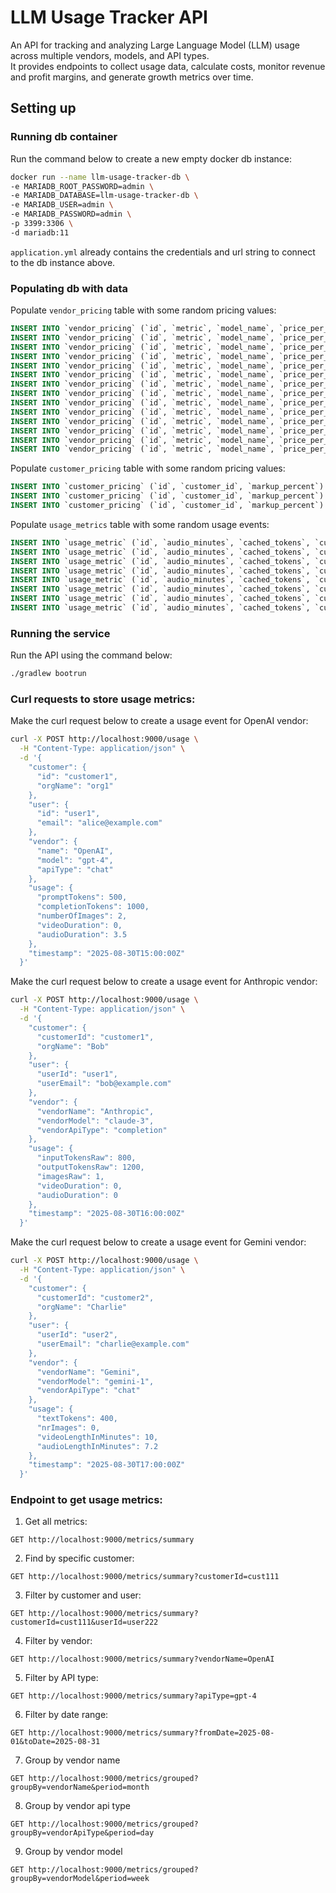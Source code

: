 # LLM Usage Tracker API

An API for tracking and analyzing Large Language Model (LLM) usage across multiple vendors, models, and API types.  
It provides endpoints to collect usage data, calculate costs, monitor revenue and profit margins, and generate growth metrics over time.

## Setting up

### Running db container

Run the command below to create a new empty docker db instance:

```bash
docker run --name llm-usage-tracker-db \
-e MARIADB_ROOT_PASSWORD=admin \
-e MARIADB_DATABASE=llm-usage-tracker-db \
-e MARIADB_USER=admin \
-e MARIADB_PASSWORD=admin \
-p 3399:3306 \
-d mariadb:11
```

`application.yml` already contains the credentials and url string to connect to the db instance above.

### Populating db with data

Populate `vendor_pricing` table with some random pricing values:

```sql
INSERT INTO `vendor_pricing` (`id`, `metric`, `model_name`, `price_per_unit`, `vendor_name`) VALUES (1, 'input_tokens', 'gpt-4', 0.05, 'OpenAI');
INSERT INTO `vendor_pricing` (`id`, `metric`, `model_name`, `price_per_unit`, `vendor_name`) VALUES (2, 'output_tokens', 'gpt-4', 0.10, 'OpenAI');
INSERT INTO `vendor_pricing` (`id`, `metric`, `model_name`, `price_per_unit`, `vendor_name`) VALUES (3, 'images', 'dall-e', 0.02, 'OpenAI');
INSERT INTO `vendor_pricing` (`id`, `metric`, `model_name`, `price_per_unit`, `vendor_name`) VALUES (4, 'audio_minutes', 'whisper', 0.01, 'OpenAI');
INSERT INTO `vendor_pricing` (`id`, `metric`, `model_name`, `price_per_unit`, `vendor_name`) VALUES (5, 'video_minutes', 'gpt-4', 0.50, 'OpenAI');
INSERT INTO `vendor_pricing` (`id`, `metric`, `model_name`, `price_per_unit`, `vendor_name`) VALUES (6, 'input_tokens', 'claude-v1', 0.03, 'Anthropic');
INSERT INTO `vendor_pricing` (`id`, `metric`, `model_name`, `price_per_unit`, `vendor_name`) VALUES (7, 'output_tokens', 'claude-v1', 0.03, 'Anthropic');
INSERT INTO `vendor_pricing` (`id`, `metric`, `model_name`, `price_per_unit`, `vendor_name`) VALUES (8, 'images', 'claude-image', 0.03, 'Anthropic');
INSERT INTO `vendor_pricing` (`id`, `metric`, `model_name`, `price_per_unit`, `vendor_name`) VALUES (9, 'audio_minutes', 'claude-audio', 0.20, 'Anthropic');
INSERT INTO `vendor_pricing` (`id`, `metric`, `model_name`, `price_per_unit`, `vendor_name`) VALUES (10, 'video_minutes', 'claude-video', 0.02, 'Anthropic');
INSERT INTO `vendor_pricing` (`id`, `metric`, `model_name`, `price_per_unit`, `vendor_name`) VALUES (11, 'input_tokens', 'gemini-1', 0.04, 'Gemini');
INSERT INTO `vendor_pricing` (`id`, `metric`, `model_name`, `price_per_unit`, `vendor_name`) VALUES (12, 'images', 'gemini-1', 0.03, 'Gemini');
INSERT INTO `vendor_pricing` (`id`, `metric`, `model_name`, `price_per_unit`, `vendor_name`) VALUES (13, 'video_minutes', 'gemini-1', 0.02, 'Gemini');
INSERT INTO `vendor_pricing` (`id`, `metric`, `model_name`, `price_per_unit`, `vendor_name`) VALUES (14, 'audio_minutes', 'gemini-1', 0.01, 'Gemini');
```

Populate `customer_pricing` table with some random pricing values:
```sql
INSERT INTO `customer_pricing` (`id`, `customer_id`, `markup_percent`) VALUES (1, 'customer1', 0.3);
INSERT INTO `customer_pricing` (`id`, `customer_id`, `markup_percent`) VALUES (2, 'customer2', 0.2);
INSERT INTO `customer_pricing` (`id`, `customer_id`, `markup_percent`) VALUES (3, 'customer3', 0.5);
```

Populate `usage_metrics` table with some random usage events:
```sql
INSERT INTO `usage_metric` (`id`, `audio_minutes`, `cached_tokens`, `customer_id`, `input_tokens`, `number_of_images`, `org_name`, `output_tokens`, `timestamp`, `total_usage`, `user_email`, `user_id`, `vendor_api_type`, `vendor_model`, `vendor_name`, `video_minutes`) VALUES (1, 3, 1, 'customer1', 10, 2, 'org1', 10, '2025-08-30 15:00:00.000000', 26, 'nora@example.com', 'user1', 'chat', 'gpt-4', 'OpenAI', 0);
INSERT INTO `usage_metric` (`id`, `audio_minutes`, `cached_tokens`, `customer_id`, `input_tokens`, `number_of_images`, `org_name`, `output_tokens`, `timestamp`, `total_usage`, `user_email`, `user_id`, `vendor_api_type`, `vendor_model`, `vendor_name`, `video_minutes`) VALUES (2, 3, 2, 'customer1', 50, 2, 'org1', 50, '2025-08-30 15:00:00.000000', 107, 'nora@example.com', 'user1', 'chat', 'gpt-4', 'OpenAI', 0);
INSERT INTO `usage_metric` (`id`, `audio_minutes`, `cached_tokens`, `customer_id`, `input_tokens`, `number_of_images`, `org_name`, `output_tokens`, `timestamp`, `total_usage`, `user_email`, `user_id`, `vendor_api_type`, `vendor_model`, `vendor_name`, `video_minutes`) VALUES (3, 2, 3, 'customer2', 20, 1, 'org2', 50, '2025-08-30 22:44:05.000000', 77, 'bob@gmail.com', 'user2', 'completion', 'claude-3', 'Anthropic', 1);
INSERT INTO `usage_metric` (`id`, `audio_minutes`, `cached_tokens`, `customer_id`, `input_tokens`, `number_of_images`, `org_name`, `output_tokens`, `timestamp`, `total_usage`, `user_email`, `user_id`, `vendor_api_type`, `vendor_model`, `vendor_name`, `video_minutes`) VALUES (4, 4, NULL, 'customer2', 10, 10, 'org2', 5, '2025-09-30 22:52:13.000000', 31, 'lum@gmail.com', 'user3', 'completion', 'claude-3', 'Anthropic', 2);
INSERT INTO `usage_metric` (`id`, `audio_minutes`, `cached_tokens`, `customer_id`, `input_tokens`, `number_of_images`, `org_name`, `output_tokens`, `timestamp`, `total_usage`, `user_email`, `user_id`, `vendor_api_type`, `vendor_model`, `vendor_name`, `video_minutes`) VALUES (5, 10, 4, 'customer3', 0, 20, 'org3', 0, '2025-09-21 21:57:05.000000', 34, 'bill@gmail.com', 'user4', 'generation', 'gemini-pro', 'Gemini', 0);
INSERT INTO `usage_metric` (`id`, `audio_minutes`, `cached_tokens`, `customer_id`, `input_tokens`, `number_of_images`, `org_name`, `output_tokens`, `timestamp`, `total_usage`, `user_email`, `user_id`, `vendor_api_type`, `vendor_model`, `vendor_name`, `video_minutes`) VALUES (6, 5, 5, 'customer1', 0, 0, 'org1', 0, '2025-05-30 22:03:06.000000', 10, 'bob@gmail.com', 'user2', 'generation', 'gemini-pro', 'Gemini', 0);
INSERT INTO `usage_metric` (`id`, `audio_minutes`, `cached_tokens`, `customer_id`, `input_tokens`, `number_of_images`, `org_name`, `output_tokens`, `timestamp`, `total_usage`, `user_email`, `user_id`, `vendor_api_type`, `vendor_model`, `vendor_name`, `video_minutes`) VALUES (7, 0, 6, 'customer3', 0, 0, 'org3', 0, '2025-10-10 22:05:16.000000', 16, 'lum@gmail.com', 'user3', 'generation', 'gpt-5', 'OpenAI', 10);
INSERT INTO `usage_metric` (`id`, `audio_minutes`, `cached_tokens`, `customer_id`, `input_tokens`, `number_of_images`, `org_name`, `output_tokens`, `timestamp`, `total_usage`, `user_email`, `user_id`, `vendor_api_type`, `vendor_model`, `vendor_name`, `video_minutes`) VALUES (8, 0, NULL, 'customer2', 12, 0, 'org2', 15, '2025-08-20 22:13:30.000000', 17, 'bill@gmail.com', 'user4', 'chat', 'claude-3', 'Anthropic', 0);
```


### Running the service

Run the API using the command below:
```bash
./gradlew bootrun
```

### Curl requests to store usage metrics:

Make the curl request below to create a usage event for OpenAI vendor:

```bash
curl -X POST http://localhost:9000/usage \
  -H "Content-Type: application/json" \
  -d '{
    "customer": {
      "id": "customer1",
      "orgName": "org1"
    },
    "user": {
      "id": "user1",
      "email": "alice@example.com"
    },
    "vendor": {
      "name": "OpenAI",
      "model": "gpt-4",
      "apiType": "chat"
    },
    "usage": {
      "promptTokens": 500,
      "completionTokens": 1000,
      "numberOfImages": 2,
      "videoDuration": 0,
      "audioDuration": 3.5
    },
    "timestamp": "2025-08-30T15:00:00Z"
  }'
```

Make the curl request below to create a usage event for Anthropic vendor:

```bash
curl -X POST http://localhost:9000/usage \
  -H "Content-Type: application/json" \
  -d '{
    "customer": {
      "customerId": "customer1",
      "orgName": "Bob"
    },
    "user": {
      "userId": "user1",
      "userEmail": "bob@example.com"
    },
    "vendor": {
      "vendorName": "Anthropic",
      "vendorModel": "claude-3",
      "vendorApiType": "completion"
    },
    "usage": {
      "inputTokensRaw": 800,
      "outputTokensRaw": 1200,
      "imagesRaw": 1,
      "videoDuration": 0,
      "audioDuration": 0
    },
    "timestamp": "2025-08-30T16:00:00Z"
  }'
```

Make the curl request below to create a usage event for Gemini vendor:

```bash
curl -X POST http://localhost:9000/usage \
  -H "Content-Type: application/json" \
  -d '{
    "customer": {
      "customerId": "customer2",
      "orgName": "Charlie"
    },
    "user": {
      "userId": "user2",
      "userEmail": "charlie@example.com"
    },
    "vendor": {
      "vendorName": "Gemini",
      "vendorModel": "gemini-1",
      "vendorApiType": "chat"
    },
    "usage": {
      "textTokens": 400,
      "nrImages": 0,
      "videoLengthInMinutes": 10,
      "audioLengthInMinutes": 7.2
    },
    "timestamp": "2025-08-30T17:00:00Z"
  }'
```

### Endpoint to get usage metrics:

1. Get all metrics:
```curl
GET http://localhost:9000/metrics/summary
```

2. Find by specific customer:
```curl
GET http://localhost:9000/metrics/summary?customerId=cust111
```

3. Filter by customer and user:
```curl
GET http://localhost:9000/metrics/summary?customerId=cust111&userId=user222
```

4. Filter by vendor:
```curl
GET http://localhost:9000/metrics/summary?vendorName=OpenAI
```

5. Filter by API type:
```curl
GET http://localhost:9000/metrics/summary?apiType=gpt-4
```

6. Filter by date range:
```curl
GET http://localhost:9000/metrics/summary?fromDate=2025-08-01&toDate=2025-08-31 
```
7. Group by vendor name
```curl
GET http://localhost:9000/metrics/grouped?groupBy=vendorName&period=month
```
8. Group by vendor api type
```curl
GET http://localhost:9000/metrics/grouped?groupBy=vendorApiType&period=day
```
9. Group by vendor model
```curl
GET http://localhost:9000/metrics/grouped?groupBy=vendorModel&period=week
```
